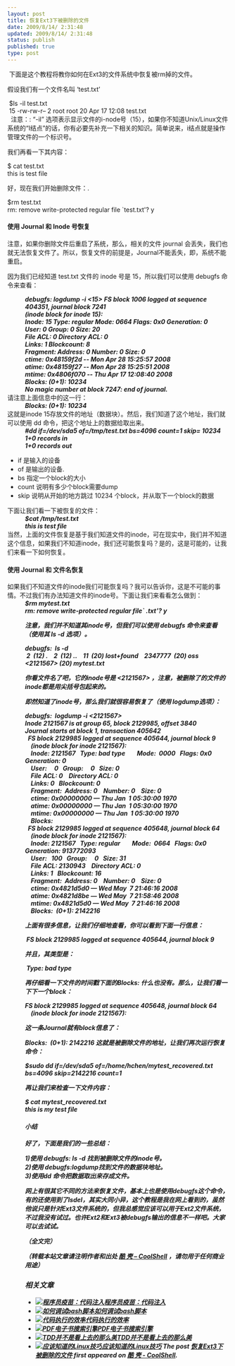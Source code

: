 ```yaml
---
layout: post
title: 恢复Ext3下被删除的文件
date: 2009/8/14/ 2:31:48
updated: 2009/8/14/ 2:31:48
status: publish
published: true
type: post
---
```


 下面是这个教程将教你如何在Ext3的文件系统中恢复被rm掉的文件。


假设我们有一个文件名叫 ‘test.txt’


 $ls -il test.txt  
 15 -rw-rw-r– 2 root root 20 Apr 17 12:08 test.txt  
 
注意：: “-il” 选项表示显示文件的i-node号（15），如果你不知道Unix/Linux文件系统的“I结点”的话，你有必要先补充一下相关的知识。简单说来，i结点就是操作管理文件的一个标识号。



我们再看一下其内容：


$ cat test.txt  
this is test file  

好，现在我们开始删除文件：.


$rm test.txt  
rm: remove write-protected regular file `test.txt'? y</span></span></div>
 
<h4>使用 Journal 和 Inode 号恢复</h4>
注意，如果你删除文件后重启了系统，那么，相关的文件 journal 会丢失，我们也就无法恢复文件了。所以，恢复文件的前提是，Journal不能丢失，即，系统不能重启。

因为我们已经知道 test.txt 文件的 inode 号是 15，所以我们可以使用 debugfs 命令来查看：
<div style="margin-left: 40px;"><span style="font-weight: bold;"><span style="font-style: italic;">debugfs: logdump -i <15></span></span>
<span style="font-weight: bold;"><span style="font-style: italic;">FS block 1006 logged at sequence 404351, journal block 7241</span></span><br style="font-style: italic;" /><span style="font-weight: bold;"><span style="font-style: italic;">(inode block for inode 15):</span></span><br style="font-style: italic;" /><span style="font-weight: bold;"><span style="font-style: italic;">Inode: 15 Type: regular Mode: 0664 Flags: 0x0 Generation: 0</span></span><br style="font-style: italic;" /><span style="font-weight: bold;"><span style="font-style: italic;">User: 0 Group: 0 Size: 20</span></span><br style="font-style: italic;" /><span style="font-weight: bold;"><span style="font-style: italic;">File ACL: 0 Directory ACL: 0</span></span><br style="font-style: italic;" /><span style="font-weight: bold;"><span style="font-style: italic;">Links: 1 Blockcount: 8</span></span><br style="font-style: italic;" /><span style="font-weight: bold;"><span style="font-style: italic;">Fragment: Address: 0 Number: 0 Size: 0</span></span><br style="font-style: italic;" /><span style="font-weight: bold;"><span style="font-style: italic;">ctime: 0x48159f2d -- Mon Apr 28 15:25:57 2008</span></span><br style="font-style: italic;" /><span style="font-weight: bold;"><span style="font-style: italic;">atime: 0x48159f27 -- Mon Apr 28 15:25:51 2008</span></span><br style="font-style: italic;" /><span style="font-weight: bold;"><span style="font-style: italic;">mtime: 0x4806f070 -- Thu Apr 17 12:08:40 2008</span></span><br style="font-style: italic;" /><span style="font-weight: bold;"><span style="font-style: italic;">Blocks: (0+1): 10234</span></span><br style="font-style: italic;" /><span style="font-weight: bold;"><span style="font-style: italic;">No magic number at block 7247: end of journal.</span></span><br style="font-style: italic;" /></div>
<span style="font-weight: bold;">
</span>请注意上面信息中的这一行：
<div style="margin-left: 40px;"><span style="font-weight: bold;"><span style="font-style: italic;">Blocks: (0+1): 10234</span></span></div>
这就是inode 15存放文件的地址（数据块）。然后，我们知道了这个地址，我们就可以使用 dd 命令，把这个地址上的数据给取出来。
<div style="margin-left: 40px;"><span style="font-weight: bold;"><span style="font-style: italic;">#dd if=/dev/sda5 of=/tmp/test.txt bs=4096 count=1 skip= 10234</span></span><br style="font-style: italic;" /><span style="font-weight: bold;"><span style="font-style: italic;">1+0 records in</span></span><br style="font-style: italic;" /><span style="font-weight: bold;"><span style="font-style: italic;">1+0 records out</span></span><br style="font-style: italic;" /></div>
<ul>
 <li>if 是输入的设备</li>
 <li>of 是输出的设备.</li>
 <li>bs 指定一个block的大小</li>
 <li>count 说明有多少个block需要dump</li>
 <li>skip 说明从开始的地方跳过 10234 个block，并从取下一个block的数据</li>
</ul>
下面让我们看一下被恢复的文件：
<div style="margin-left: 40px;"><span style="font-weight: bold;"><span style="font-style: italic;">$cat /tmp/test.txt </span></span><br style="font-style: italic;" /><span style="font-weight: bold;"><span style="font-style: italic;">this is test file</span></span><br style="font-style: italic;" /></div>
<span style="font-weight: bold;">
</span>当然，上面的文件恢复是基于我们知道文件的inode，可在现实中，我们并不知道这个信息，如果我们不知道inode，我们还可能恢复吗？是的，这是可能的，让我们来看一下如何恢复。
<h4>使用 Journal 和 文件名恢复</h4>
如果我们不知道文件的inode我们可能恢复吗？我可以告诉你，这是不可能的事情。不过我们有办法知道文件的inode号。下面让我们来看看怎么做到：
<div style="margin-left: 40px;"><span style="font-weight: bold; font-style: italic;">$rm mytest.txt</span><br style="font-weight: bold; font-style: italic;" /><span style="font-weight: bold; font-style: italic;">rm: remove write-protected regular file` .txt’? y  

注意，我们并不知道其inode号，但我们可以使用 debugfs 命令来查看（使用其 ls -d 选项）。


debugfs:  ls -d  
 2  (12) .    2  (12) ..    11  (20) lost+found    2347777  (20) oss  
<2121567> (20) mytest.txt  

你看文件名了吧，它的inode号是 <2121567> ，注意，被删除了的文件的inode都是用尖括号包起来的。


即然知道了inode号，那么我们就很容易恢复了（使用 logdump选项）：


debugfs:  logdump -i <2121567>  
Inode 2121567 is at group 65, block 2129985, offset 3840  
Journal starts at block 1, transaction 405642  
  FS block 2129985 logged at sequence 405644, journal block 9  
    (inode block for inode 2121567):  
    Inode: 2121567   Type: bad type        Mode:  0000   Flags: 0x0   Generation: 0  
    User:     0   Group:     0   Size: 0  
    File ACL: 0    Directory ACL: 0  
    Links: 0   Blockcount: 0  
    Fragment:  Address: 0    Number: 0    Size: 0  
    ctime: 0x00000000 — Thu Jan  1 05:30:00 1970  
    atime: 0x00000000 — Thu Jan  1 05:30:00 1970  
    mtime: 0x00000000 — Thu Jan  1 05:30:00 1970  
    Blocks:  
  FS block 2129985 logged at sequence 405648, journal block 64  
    (inode block for inode 2121567):  
    Inode: 2121567   Type: regular        Mode:  0664   Flags: 0x0   Generation: 913772093  
    User:   100   Group:     0   Size: 31  
    File ACL: 2130943    Directory ACL: 0  
    Links: 1   Blockcount: 16  
    Fragment:  Address: 0    Number: 0    Size: 0  
    ctime: 0x4821d5d0 — Wed May  7 21:46:16 2008  
    atime: 0x4821d8be — Wed May  7 21:58:46 2008  
    mtime: 0x4821d5d0 — Wed May  7 21:46:16 2008  
    Blocks:  (0+1): 2142216  

上面有很多信息，让我们仔细地查看，你可以看到下面一行信息：


 FS block 2129985 logged at sequence 405644, journal block 9  

并且，其类型是：


 Type: bad type   

再仔细看一下文件的时间戳下面的Blocks: 什么也没有。那么，让我们看一下下一个block：


FS block 2129985 logged at sequence 405648, journal block 64  
    (inode block for inode 2121567):  

这一条Journal就有block信息了：


Blocks:  (0+1): 2142216
这就是被删除文件的地址，让我们再次运行恢复命令：


$sudo dd if=/dev/sda5 of=/home/hchen/mytest\_recovered.txt bs=4096 skip=2142216 count=1  

再让我们来检查一下文件内容：


$ cat mytest\_recovered.txt  
this is my test file   

#### 小结


好了，下面是我们的一些总结：  

1)使用 debugfs: ls -d 找到被删除文件的inode号。  
2)使用 debugfs:logdump找到文件的数据块地址。  
3)使用dd 命令把数据取出来存成文件。


网上有很其它不同的方法来恢复文件，基本上也是使用debugfs这个命令，有的还使用到了lsdel，其实大同小异，这个教程是我在网上看到的，虽然他说只是针对Ext3文件系统的，但我总感觉应该可以用于Ext2文件系统，不过我没有试过。也许Ext2和Ext3被debugfs输出的信息不一样吧。大家可以去试试。


（全文完）



**（转载本站文章请注明作者和出处 [酷 壳 – CoolShell](https://coolshell.cn/) ，请勿用于任何商业用途）**



### 相关文章

* [![程序员疫苗：代码注入](https://coolshell.cn/wp-content/uploads/2012/12/200906020837401710-150x150.jpg)](https://coolshell.cn/articles/8711.html)[程序员疫苗：代码注入](https://coolshell.cn/articles/8711.html)
* [![如何调试bash脚本](https://coolshell.cn/wp-content/plugins/wordpress-23-related-posts-plugin/static/thumbs/13.jpg)](https://coolshell.cn/articles/1379.html)[如何调试bash脚本](https://coolshell.cn/articles/1379.html)
* [![代码执行的效率](https://coolshell.cn/wp-content/uploads/2012/07/muxnt-150x150.jpg)](https://coolshell.cn/articles/7886.html)[代码执行的效率](https://coolshell.cn/articles/7886.html)
* [![PDF电子书搜索引擎](https://coolshell.cn/wp-content/plugins/wordpress-23-related-posts-plugin/static/thumbs/18.jpg)](https://coolshell.cn/articles/424.html)[PDF电子书搜索引擎](https://coolshell.cn/articles/424.html)
* [![TDD并不是看上去的那么美](https://coolshell.cn/wp-content/plugins/wordpress-23-related-posts-plugin/static/thumbs/10.jpg)](https://coolshell.cn/articles/3649.html)[TDD并不是看上去的那么美](https://coolshell.cn/articles/3649.html)
* [![应该知道的Linux技巧](https://coolshell.cn/wp-content/uploads/2013/01/linux-bash-300x225-150x150.jpg)](https://coolshell.cn/articles/8883.html)[应该知道的Linux技巧](https://coolshell.cn/articles/8883.html)
The post [恢复Ext3下被删除的文件](https://coolshell.cn/articles/1265.html) first appeared on [酷 壳 - CoolShell](https://coolshell.cn).